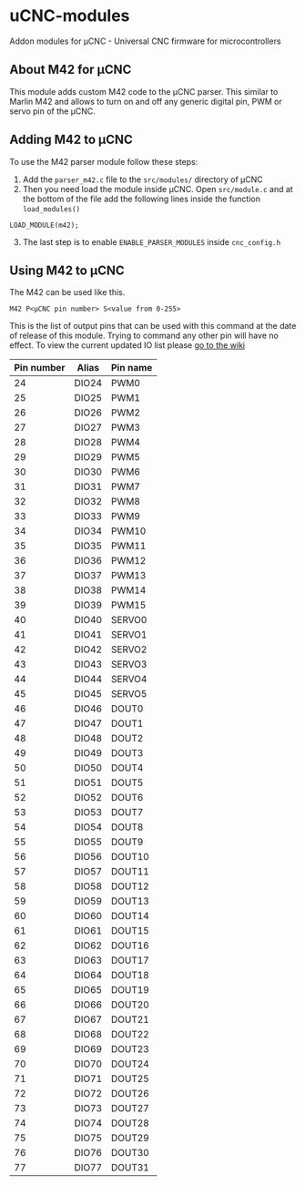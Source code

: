 # uCNC-modules

Addon modules for µCNC - Universal CNC firmware for microcontrollers

## About M42 for µCNC

This module adds custom M42 code to the µCNC parser. This similar to Marlin M42 and allows to turn on and off any generic digital pin, PWM or servo pin of the µCNC.

## Adding M42 to µCNC

To use the M42 parser module follow these steps:

1. Add the `parser_m42.c` file to the `src/modules/` directory of µCNC
2. Then you need load the module inside µCNC. Open `src/module.c` and at the bottom of the file add the following lines inside the function `load_modules()`

```
LOAD_MODULE(m42);
```

3. The last step is to enable `ENABLE_PARSER_MODULES` inside `cnc_config.h`

## Using M42 to µCNC

The M42 can be used like this.

```
M42 P<µCNC pin number> S<value from 0-255>
```

This is the list of output pins that can be used with this command at the date of release of this module.
Trying to command any other pin will have no effect.
To view the current updated IO list please [go to the wiki](https://github.com/Paciente8159/uCNC/wiki/Understanding-the-HAL#the-microcontroller-hal)

| Pin number | Alias | Pin name |
| ---------- | ----- | -------- |
| 24         | DIO24 | PWM0     |
| 25         | DIO25 | PWM1     |
| 26         | DIO26 | PWM2     |
| 27         | DIO27 | PWM3     |
| 28         | DIO28 | PWM4     |
| 29         | DIO29 | PWM5     |
| 30         | DIO30 | PWM6     |
| 31         | DIO31 | PWM7     |
| 32         | DIO32 | PWM8     |
| 33         | DIO33 | PWM9     |
| 34         | DIO34 | PWM10    |
| 35         | DIO35 | PWM11    |
| 36         | DIO36 | PWM12    |
| 37         | DIO37 | PWM13    |
| 38         | DIO38 | PWM14    |
| 39         | DIO39 | PWM15    |
| 40         | DIO40 | SERVO0   |
| 41         | DIO41 | SERVO1   |
| 42         | DIO42 | SERVO2   |
| 43         | DIO43 | SERVO3   |
| 44         | DIO44 | SERVO4   |
| 45         | DIO45 | SERVO5   |
| 46         | DIO46 | DOUT0    |
| 47         | DIO47 | DOUT1    |
| 48         | DIO48 | DOUT2    |
| 49         | DIO49 | DOUT3    |
| 50         | DIO50 | DOUT4    |
| 51         | DIO51 | DOUT5    |
| 52         | DIO52 | DOUT6    |
| 53         | DIO53 | DOUT7    |
| 54         | DIO54 | DOUT8    |
| 55         | DIO55 | DOUT9    |
| 56         | DIO56 | DOUT10   |
| 57         | DIO57 | DOUT11   |
| 58         | DIO58 | DOUT12   |
| 59         | DIO59 | DOUT13   |
| 60         | DIO60 | DOUT14   |
| 61         | DIO61 | DOUT15   |
| 62         | DIO62 | DOUT16   |
| 63         | DIO63 | DOUT17   |
| 64         | DIO64 | DOUT18   |
| 65         | DIO65 | DOUT19   |
| 66         | DIO66 | DOUT20   |
| 67         | DIO67 | DOUT21   |
| 68         | DIO68 | DOUT22   |
| 69         | DIO69 | DOUT23   |
| 70         | DIO70 | DOUT24   |
| 71         | DIO71 | DOUT25   |
| 72         | DIO72 | DOUT26   |
| 73         | DIO73 | DOUT27   |
| 74         | DIO74 | DOUT28   |
| 75         | DIO75 | DOUT29   |
| 76         | DIO76 | DOUT30   |
| 77         | DIO77 | DOUT31   |
